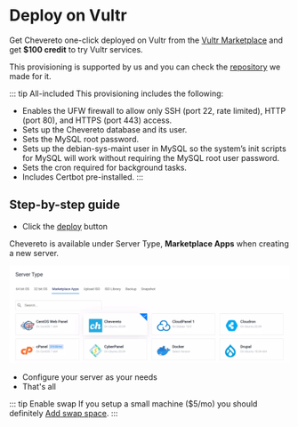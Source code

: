 # Deploy on Vultr

Get Chevereto one-click deployed on Vultr from the [Vultr Marketplace](https://vultr.grsm.io/rodolfoberrios5076) and get **$100 credit** to try Vultr services.

This provisioning is supported by us and you can check the [repository](https://github.com/chevereto/vultr-marketplace) we made for it.

::: tip All-included
This provisioning includes the following:

* Enables the UFW firewall to allow only SSH (port 22, rate limited), HTTP (port 80), and HTTPS (port 443) access.
* Sets up the Chevereto database and its user.
* Sets the MySQL root password.
* Sets up the debian-sys-maint user in MySQL so the system’s init scripts for MySQL will work without requiring the MySQL root user password.
* Sets the cron required for background tasks.
* Includes Certbot pre-installed.
:::

## Step-by-step guide

* Click the [deploy](https://vultr.grsm.io/rodolfoberrios5076) button

Chevereto is available under Server Type, **Marketplace Apps** when creating a new server.

![Chevereto on Vultr](../src/partners/vultr/screen/panel-server-type.jpg "Chevereto on Vultr")

* Configure your server as your needs
* That's all

::: tip Enable swap
If you setup a small machine ($5/mo) you should definitely [Add swap space](https://www.digitalocean.com/community/tutorials/how-to-add-swap-space-on-ubuntu-20-04).
:::
